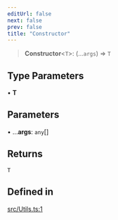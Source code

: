 ```yaml
---
editUrl: false
next: false
prev: false
title: "Constructor"
---
```


> **Constructor**\<`T`\>: (...`args`) => `T`

## Type Parameters

• **T**

## Parameters

• ...**args**: `any`[]

## Returns

`T`

## Defined in

[src/Utils.ts:1](https://github.com/shipgirlproject/shoukaku/blob/f3e4f8953c070c0cdfec493d072e6a22e3555895/src/Utils.ts#L1)
